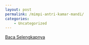 ```yaml
---
layout: post
permalink: /mimpi-antri-kamar-mandi/
categories:
    - Uncategorized
---
```


[Baca Selengkapnya](/01)